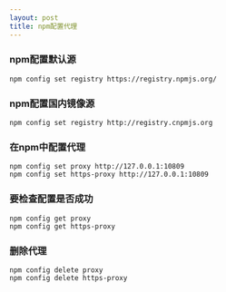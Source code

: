 ```yaml
---
layout: post
title: npm配置代理
---
```

### npm配置默认源

```
npm config set registry https://registry.npmjs.org/
```

### npm配置国内镜像源

```
npm config set registry http://registry.cnpmjs.org
```

### 在npm中配置代理

```
npm config set proxy http://127.0.0.1:10809
npm config set https-proxy http://127.0.0.1:10809
```

### 要检查配置是否成功

```
npm config get proxy
npm config get https-proxy
```

### 删除代理
```
npm config delete proxy
npm config delete https-proxy
```